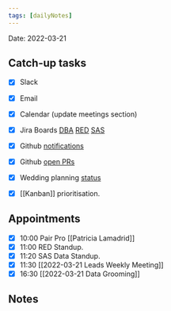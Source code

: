 ```yaml
---
tags: [dailyNotes]
---
```

 
Date: 2022-03-21

## Catch-up tasks

- [x] Slack
- [x] Email
- [x] Calendar (update meetings section)
- [x] Jira Boards [DBA](https://hybridtheory.atlassian.net/jira/software/c/projects/DBA/boards/90) [RED](https://hybridtheory.atlassian.net/jira/software/c/projects/RED/boards/86) [SAS](https://hybridtheory.atlassian.net/jira/software/c/projects/SAS/boards/66)
- [x] Github [notifications](https://github.com/notifications?query=is%3Aunread)
- [x] Github [open PRs](https://github.com/pulls?q=is%3Aopen+is%3Apr+user%3Ahybridtheory+-label%3Adependencies+)
- [x] Wedding planning [status](https://trello.com/b/c0vjqSCR/wedding-planning)
- [x] [[Kanban]] prioritisation.


## Appointments
- [x] 10:00 Pair Pro [[Patricia Lamadrid]]
- [x] 11:00 RED Standup.
- [x] 11:20 SAS Data Standup.
- [x] 11:30 [[2022-03-21 Leads Weekly Meeting]]
- [x] 16:30 [[2022-03-21 Data Grooming]]

## Notes